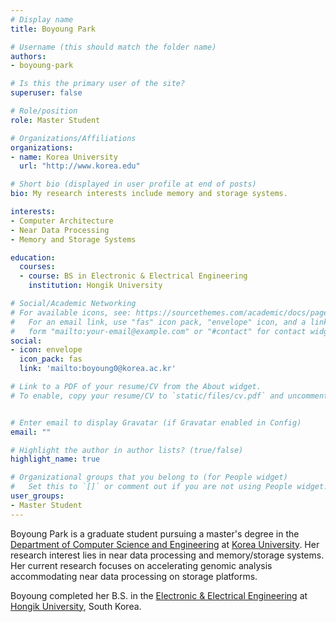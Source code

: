 ```yaml
---
# Display name
title: Boyoung Park

# Username (this should match the folder name)
authors:
- boyoung-park

# Is this the primary user of the site?
superuser: false

# Role/position
role: Master Student

# Organizations/Affiliations
organizations:
- name: Korea University
  url: "http://www.korea.edu"

# Short bio (displayed in user profile at end of posts)
bio: My research interests include memory and storage systems.

interests:
- Computer Architecture
- Near Data Processing
- Memory and Storage Systems

education:
  courses:
  - course: BS in Electronic & Electrical Engineering
    institution: Hongik University

# Social/Academic Networking
# For available icons, see: https://sourcethemes.com/academic/docs/page-builder/#icons
#   For an email link, use "fas" icon pack, "envelope" icon, and a link in the
#   form "mailto:your-email@example.com" or "#contact" for contact widget.
social:
- icon: envelope
  icon_pack: fas
  link: 'mailto:boyoung0@korea.ac.kr'

# Link to a PDF of your resume/CV from the About widget.
# To enable, copy your resume/CV to `static/files/cv.pdf` and uncomment the lines below.


# Enter email to display Gravatar (if Gravatar enabled in Config)
email: ""

# Highlight the author in author lists? (true/false)
highlight_name: true

# Organizational groups that you belong to (for People widget)
#   Set this to `[]` or comment out if you are not using People widget.
user_groups:
- Master Student
---
```


Boyoung Park is a graduate student pursuing a master's degree in the [Department of Computer Science and Engineering](http://cs.korea.ac.kr) at [Korea University](http://korea.edu). Her research interest lies in near data processing and memory/storage systems. Her current research focuses on accelerating genomic analysis accommodating near data processing on storage platforms.

Boyoung completed her B.S. in the [Electronic & Electrical Engineering](http://ee.hongik.ac.kr) at [Hongik University](http://hongik.ac.kr/), South Korea.